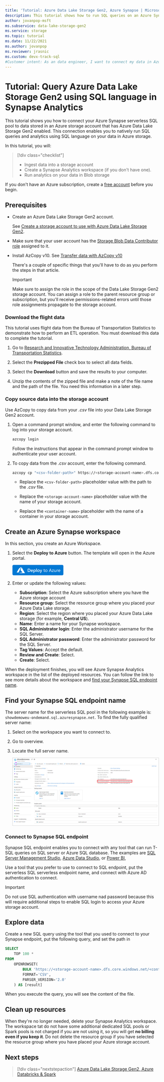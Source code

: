 ```yaml
---
title: 'Tutorial: Azure Data Lake Storage Gen2, Azure Synapse | Microsoft Docs'
description: This tutorial shows how to run SQL queries on an Azure Synapse serverless SQL endpoint to access data in an Azure Data Lake Storage Gen2 storage account.
author: jovanpop-msft
ms.subservice: data-lake-storage-gen2
ms.service: storage
ms.topic: tutorial
ms.date: 11/22/2021
ms.author: jovanpop
ms.reviewer: jrasnic
ms.custom: devx-track-sql
#Customer intent: As an data engineer, I want to connect my data in Azure Storage so that I can easily run analytics on it.
---
```


# Tutorial: Query Azure Data Lake Storage Gen2 using SQL language in Synapse Analytics

This tutorial shows you how to connect your Azure Synapse serverless SQL pool to data stored in an Azure storage account that has Azure Data Lake Storage Gen2 enabled.
This connection enables you to natively run SQL queries and analytics using SQL language on your data in Azure storage.

In this tutorial, you will:

> [!div class="checklist"]
> - Ingest data into a storage account
> - Create a Synapse Analytics workspace (if you don't have one).
> - Run analytics on your data in Blob storage

If you don't have an Azure subscription, create a [free account](https://azure.microsoft.com/free/?WT.mc_id=A261C142F) before you begin.

## Prerequisites

- Create an Azure Data Lake Storage Gen2 account.

  See [Create a storage account to use with Azure Data Lake Storage Gen2](create-data-lake-storage-account.md).

- Make sure that your user account has the [Storage Blob Data Contributor role](assign-azure-role-data-access.md) assigned to it.

- Install AzCopy v10. See [Transfer data with AzCopy v10](../common/storage-use-azcopy-v10.md?toc=%2fazure%2fstorage%2fblobs%2ftoc.json)

  There's a couple of specific things that you'll have to do as you perform the steps in that article.

  > [!IMPORTANT]
  > Make sure to assign the role in the scope of the Data Lake Storage Gen2 storage account. You can assign a role to the parent resource group or subscription, but you'll receive permissions-related errors until those role assignments propagate to the storage account.

### Download the flight data

This tutorial uses flight data from the Bureau of Transportation Statistics to demonstrate how to perform an ETL operation. You must download this data to complete the tutorial.

1. Go to [Research and Innovative Technology Administration, Bureau of Transportation Statistics](https://www.transtats.bts.gov/Fields.asp?gnoyr_VQ=FGJ).

2. Select the **Prezipped File** check box to select all data fields.

3. Select the **Download** button and save the results to your computer.

4. Unzip the contents of the zipped file and make a note of the file name and the path of the file. You need this information in a later step.

### Copy source data into the storage account

Use AzCopy to copy data from your *.csv* file into your Data Lake Storage Gen2 account.

1. Open a command prompt window, and enter the following command to log into your storage account.

   ```bash
   azcopy login
   ```

   Follow the instructions that appear in the command prompt window to authenticate your user account.

2. To copy data from the *.csv* account, enter the following command.

   ```bash
   azcopy cp "<csv-folder-path>" https://<storage-account-name>.dfs.core.windows.net/<container-name>/folder1/On_Time.csv
   ```

   - Replace the `<csv-folder-path>` placeholder value with the path to the *.csv* file.

   - Replace the `<storage-account-name>` placeholder value with the name of your storage account.

   - Replace the `<container-name>` placeholder with the name of a container in your storage account.

## Create an Azure Synapse workspace

In this section, you create an Azure Workspace.

1. Select the **Deploy to Azure** button. The template will open in the Azure portal.

   [![Deploy to Azure](../../media/template-deployments/deploy-to-azure.png)](https://portal.azure.com/#create/Microsoft.Template/uri/https%3A%2F%2Fraw.githubusercontent.com%2FAzure-Samples%2FSynapse%2Fmaster%2FManage%2FDeployWorkspace%2Fazuredeploy.json)

2. Enter or update the following values:

   - **Subscription**: Select the Azure subscription where you have the Azure storage account
   - **Resource group**: Select the resource group where you placed your Azure Data Lake storage.
   - **Region**: Select the region where you placed your Azure Data Lake storage (for example, **Central US**).
   - **Name**: Enter a name for your Synapse workspace.
   - **SQL Administrator login**: Enter the administrator username for the SQL Server.
   - **SQL Administrator password**: Enter the administrator password for the SQL Server.
   - **Tag Values**: Accept the default.
   - **Review and Create**: Select.
   - **Create**: Select.

When the deployment finishes, you will see Azure Synapse Analytics workspace in the list of the deployed resources. You can follow the link to see more details about the workspace and [find your Synapse SQL endpoint name](#find-your-synapse-sql-endpoint-name).

## Find your Synapse SQL endpoint name

The server name for the serverless SQL pool in the following example is: `showdemoweu-ondemand.sql.azuresynapse.net`. To find the fully qualified server name:

1. Select on the workspace you want to connect to.
2. Go to overview.
3. Locate the full server name.

   ![Full server name serverless SQL pool](../../synapse-analytics/sql/media/connect-overview/server-connect-example-sqlod.png)

### Connect to Synapse SQL endpoint

Synapse SQL endpoint enables you to connect with any tool that can run T-SQL queries on SQL server or Azure SQL database. 
The examples are [SQL Server Management Studio](../../synapse-analytics/sql/get-started-ssms.md),
[Azure Data Studio](../../synapse-analytics/sql/get-started-azure-data-studio.md), or [Power BI](../../synapse-analytics/sql/get-started-power-bi-professional.md),

Use a tool that you prefer to use to connect to SQL endpoint, put the serverless SQL serverless endpoint name, and connect with Azure AD authentication to connect.

  > [!IMPORTANT]
  > Do not use SQL authentication with username nad password because this will require additional steps to enable SQL login to access your Azure storage account.

## Explore data

Create a new SQL query using the tool that you used to connect to your Synapse endpoint, put the following query, and set the path in

```sql
SELECT
    TOP 100 *
FROM
    OPENROWSET(
        BULK 'https://<storage-account-name>.dfs.core.windows.net/<container-name>/folder1/On_Time.csv',
        FORMAT='CSV',
        PARSER_VERSION='2.0'
    ) AS [result]
```

When you execute the query, you will see the content of the file.

## Clean up resources

When they're no longer needed, delete your Synapse Analytics workspace. The workspace tat do not have some additional dedicated SQL pools or Spark pools is not charged if you are not using it, so you will get **no billing even if you keep it**.
Do not delete the resource group if you have selected the resource group where you have placed your Azure storage account.

## Next steps

> [!div class="nextstepaction"]
> [Azure Data Lake Storage Gen2, Azure Databricks & Spark](data-lake-storage-use-databricks-spark.md)
